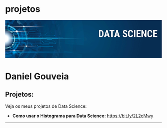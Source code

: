 # projetos

<p align="center">
  <img src="banner.png" >
</p>

# Daniel Gouveia

## Projetos:
Veja os meus projetos de Data Science:

* **Como usar o Histograma para Data Science:** https://bit.ly/2L2cMwy


---


